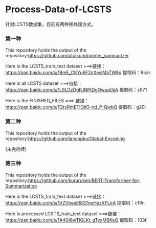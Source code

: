 # Process-Data-of-LCSTS
针对LCSTS数据集，目前有两种预处理方式。
### 第一种
This repository holds the output of the repository:https://github.com/atulkum/pointer_summarizer

Here is the LCSTS_train_text dataset ===>链接：https://pan.baidu.com/s/1BmE_CKYu6F2nXexiMaTW8g 提取码：8azs 

Here is all LCSTS dataset ===>链接：https://pan.baidu.com/s/1L9LDzDgPJNPtDgOwup0jjA 提取码：z871 

Here is the FINISHED_FILES ===> 链接：https://pan.baidu.com/s/1QtyRmETIQiiO-nd_P-QwbQ 提取码：g20i 

### 第二种
This repository holds the output of the repository:https://github.com/lancopku/Global-Encoding

(未完待续)

### 第三种
This repository holds the output of the repository:https://github.com/kururuken/BERT-Transformer-for-Summarization

Here is the LCSTS_train_text dataset ===>链接：https://pan.baidu.com/s/1VZVtweiR837npHezXPLirA 提取码：c19n 

Here is processed LCSTS_train_text dataset ===>链接：https://pan.baidu.com/s/1A4Gl6wTiGLKt_gTvxMBKeQ 提取码：103f 
